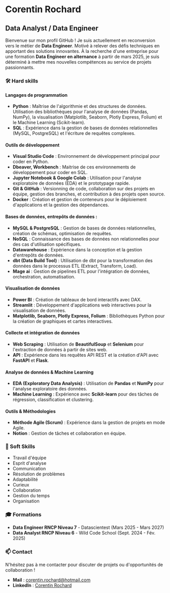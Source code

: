# Corentin Rochard

## Data Analyst / Data Engineer

Bienvenue sur mon profil GitHub ! Je suis actuellement en reconversion vers le métier de **Data Engineer**. Motivé à relever des défis techniques en apportant des solutions innovantes.
À la recherche d'une entreprise pour une formation **Data Engineer en alternance** à partir de mars 2025, je suis déterminé à mettre mes nouvelles compétences au service de projets passionnants.

### 🛠 Hard skills

#### Langages de programmation
- **Python** : Maîtrise de l'algorithmie et des structures de données. Utilisation des bibliothèques pour l'analyse de données (Pandas, NumPy), la visualisation (Matplotlib, Seaborn, Plotly Express, Folium) et le Machine Learning (Scikit-learn).
- **SQL** : Expérience dans la gestion de bases de données relationnelles (MySQL, PostgreSQL) et l'écriture de requêtes complexes.

#### Outils de développement
- **Visual Studio Code** : Environnement de développement principal pour coder en Python.
- **Dbeaver, Workbench** : Maitrise de ces environnements de développement pour coder en SQL.
- **Jupyter Notebook & Google Colab** : Utilisation pour l'analyse exploratoire de données (EDA) et le prototypage rapide.
- **Git & GitHub** : Versionning de code, collaboration sur des projets en équipe, gestion des branches, et contribution à des projets open source.
- **Docker** : Création et gestion de conteneurs pour le déploiement d'applications et la gestion des dépendances.

#### Bases de données, entrepôts de données :
- **MySQL & PostgreSQL** : Gestion de bases de données relationnelles, création de schémas, optimisation de requêtes.
- **NoSQL** : Connaissance des bases de données non relationnelles pour des cas d'utilisation spécifiques.
- **Datawarehouse** : Expérience dans la conception et la gestion d'entrepôts de données.
- **dbt (Data Build Tool)** : Utilisation de dbt pour la transformation des données dans le processus ETL (Extract, Transform, Load).
- **Mage ai** : Gestion de pipelines ETL pour l'intégration de données, orchestration, automatisation.

#### Visualisation de données
- **Power BI** : Création de tableaux de bord interactifs avec DAX.
- **Streamlit** : Développement d'applications web interactives pour la visualisation de données.
- **Matplotlib, Seaborn, Plotly Express, Folium** : Bibliothèques Python pour la création de graphiques et cartes interactives.

#### Collecte et intégration de données
- **Web Scraping** : Utilisation de **BeautifulSoup** et **Selenium** pour l'extraction de données à partir de sites web.
- **API** : Expérience dans les requêtes API REST et la création d'API avec **FastAPI** et **Flask**.

#### Analyse de données & Machine Learning
- **EDA (Exploratory Data Analysis)** : Utilisation de **Pandas** et **NumPy** pour l'analyse exploratoire des données.
- **Machine Learning** : Expérience avec **Scikit-learn** pour des tâches de régression, classification et clustering.

#### Outils & Méthodologies
- **Méthode Agile (Scrum)** : Expérience dans la gestion de projets en mode Agile.
- **Notion** : Gestion de tâches et collaboration en équipe.

### 🌟 Soft Skills

- Travail d'équipe
- Esprit d'analyse
- Communication
- Résolution de problèmes
- Adaptabilité
- Curieux
- Collaboration
- Gestion du temps
- Organisation

### 🎓 Formations

- **Data Engineer RNCP Niveau 7** - Datascientest (Mars 2025 - Mars 2027)
- **Data Analyst RNCP Niveau 6** - Wild Code School (Sept. 2024 - Fév. 2025)

### 📫 Contact

N'hésitez pas à me contacter pour discuter de projets ou d'opportunités de collaboration !

- **Mail** : corentin.rochard@hotmail.com
- **LinkedIn** : [Corentin Rochard](https://www.linkedin.com/in/corentin-rochard)
